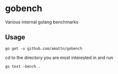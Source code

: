 gobench
=======

Various internal golang benchmarks

Usage
-----

    go get -u github.com/amattn/gobench


cd to the directory you are most interested in and run

	go test -bench .
